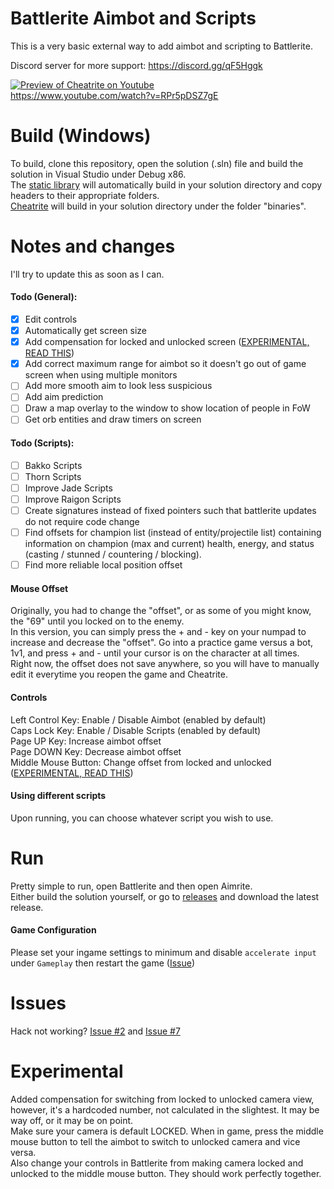 # Battlerite Aimbot and Scripts
This is a very basic external way to add aimbot and scripting to Battlerite.

Discord server for more support: https://discord.gg/qF5Hggk

[![Preview of Cheatrite on Youtube](https://img.youtube.com/vi/RPr5pDSZ7gE/0.jpg)](https://www.youtube.com/watch?v=RPr5pDSZ7gE)  
https://www.youtube.com/watch?v=RPr5pDSZ7gE

# Build (Windows)
To build, clone this repository, open the solution (.sln) file and build the solution in Visual Studio under Debug x86.  
The [static library](https://github.com/escitue/BattleriteAimbot/tree/master/Core) will automatically build in your solution directory and copy headers to their appropriate folders.  
[Cheatrite](https://github.com/ih1115/CheatRite/tree/master/Hack) will build in your solution directory under the folder "binaries".

# Notes and changes
I'll try to update this as soon as I can.

#### Todo (General):
- [x] Edit controls
- [x] Automatically get screen size
- [x] Add compensation for locked and unlocked screen ([EXPERIMENTAL, READ THIS](https://github.com/ih1115/Cheatrite/blob/master/README.md#experimental))
- [x] Add correct maximum range for aimbot so it doesn't go out of game screen when using multiple monitors
- [ ] Add more smooth aim to look less suspicious
- [ ] Add aim prediction
- [ ] Draw a map overlay to the window to show location of people in FoW
- [ ] Get orb entities and draw timers on screen

#### Todo (Scripts):
- [ ] Bakko Scripts
- [ ] Thorn Scripts
- [ ] Improve Jade Scripts
- [ ] Improve Raigon Scripts
- [ ] Create signatures instead of fixed pointers such that battlerite updates do not require code change
- [ ] Find offsets for champion list (instead of entity/projectile list) containing information on champion (max and current) health, energy, and status (casting / stunned / countering / blocking).
- [ ] Find more reliable local position offset

#### Mouse Offset
Originally, you had to change the "offset", or as some of you might know, the "69" until you locked on to the enemy.  
In this version, you can simply press the + and - key on your numpad to increase and decrease the "offset". Go into a practice game versus a bot, 1v1, and press + and - until your cursor is on the character at all times.  
Right now, the offset does not save anywhere, so you will have to manually edit it everytime you reopen the game and Cheatrite.

#### Controls
Left Control Key: Enable / Disable Aimbot (enabled by default)  
Caps Lock Key: Enable / Disable Scripts (enabled by default)  
Page UP Key: Increase aimbot offset  
Page DOWN Key: Decrease aimbot offset  
Middle Mouse Button: Change offset from locked and unlocked ([EXPERIMENTAL, READ THIS](https://github.com/ih1115/Cheatrite/blob/master/README.md#experimental))

#### Using different scripts
Upon running, you can choose whatever script you wish to use.

# Run
Pretty simple to run, open Battlerite and then open Aimrite.  
Either build the solution yourself, or go to [releases](https://github.com/ih1115/CheatRite/releases) and download the latest release.

#### Game Configuration
Please set your ingame settings to minimum and disable ```accelerate input``` under ```Gameplay``` then restart the game ([Issue](https://github.com/ih1115/BattleriteAimbot/issues/7))

# Issues
Hack not working? [Issue #2](https://github.com/ih1115/CheatRite/issues/2) and [Issue #7](https://github.com/ih1115/CheatRite/issues/7)

# Experimental
Added compensation for switching from locked to unlocked camera view, however, it's a hardcoded number, not calculated in the slightest. It may be way off, or it may be on point.  
Make sure your camera is default LOCKED. When in game, press the middle mouse button to tell the aimbot to switch to unlocked camera and vice versa.  
Also change your controls in Battlerite from making camera locked and unlocked to the middle mouse button. They should work perfectly together.

